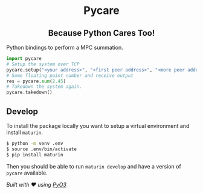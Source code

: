 <h1 align="center">Pycare</h1>
<h2 align="center">Because Python Cares Too!</h2>

Python bindings to perform a MPC summation.
```py
import pycare
# Setup the system over TCP
pycare.setup("<your address>", "<first peer address>", "<more peer addresses>")
# Some floating point number and receive output
res = pycare.sum(2.45)
# Takedown the system again.
pycare.takedown()
```

## Develop
To install the package locally you want to setup a virtual environment and install `maturin`.
```bash
$ python -m venv .env
$ source .env/bin/activate
$ pip install maturin
```
Then you should be able to run `maturin develop` and have a version of `pycare` available.



*Built with ❤️ using [PyO3](https://github.com/PyO3/pyo3)*
